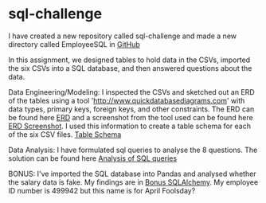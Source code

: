 # sql-challenge

I have created a new repository called sql-challenge and made a new directory called EmployeeSQL in [GitHub](/../main/EmployeeSQL)

In this assignment, we designed tables to hold data in the CSVs, imported the six CSVs into a SQL database, and then answered questions about the data. 

Data Engineering/Modeling:
I inspected the CSVs and sketched out an ERD of the tables using a tool 'http://www.quickdatabasediagrams.com' with data types, primary keys, foreign keys, and other constraints. The ERD can be found here [ERD](/../main/EmployeeSQL/ERD.png) and a screenshot from the tool used can be found here [ERD Screenshot](/../main/EmployeeSQL/ERD_screenshot.png). I used this information to create a table schema for each of the six CSV files. [Table Schema](/../main/EmployeeSQL/table_schemata.sql)

Data Analysis:
I have formulated sql queries to analyse the 8 questions. The solution can be found here [Analysis of SQL queries](/../main/EmployeeSQL/analysis_queries.sql)

BONUS:
I've imported the SQL database into Pandas and analysed whether the salary data is fake. My findings are in [Bonus SQLAlchemy](/../main/EmployeeSQL/bonus_sqlalchemy.jpynb). My employee ID number is 499942 but this name is for April Foolsday?




